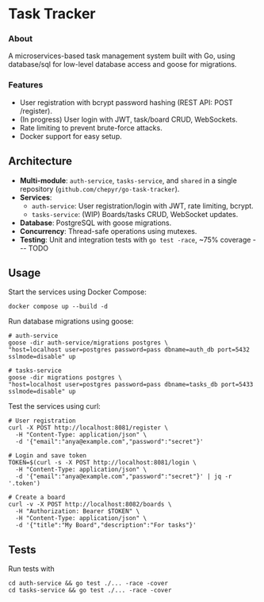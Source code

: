 # Task Tracker

### About
A microservices-based task management system built with Go, using database/sql for low-level database access and goose for migrations. 

### Features

- User registration with bcrypt password hashing (REST API: POST /register).
- (In progress) User login with JWT, task/board CRUD, WebSockets.
- Rate limiting to prevent brute-force attacks.
- Docker support for easy setup.

## Architecture
- **Multi-module**: `auth-service`, `tasks-service`, and `shared` in a single repository (`github.com/chepyr/go-task-tracker`).
- **Services**:
  - `auth-service`: User registration/login with JWT, rate limiting, bcrypt.
  - `tasks-service`: (WIP) Boards/tasks CRUD, WebSocket updates.
- **Database**: PostgreSQL with goose migrations.
- **Concurrency**: Thread-safe operations using mutexes.
- **Testing**: Unit and integration tests with `go test -race`, ~75% coverage --- TODO


## Usage

Start the services using Docker Compose:
```shell
docker compose up --build -d
```

Run database migrations using goose:
```shell
# auth-service
goose -dir auth-service/migrations postgres \
"host=localhost user=postgres password=pass dbname=auth_db port=5432 sslmode=disable" up

# tasks-service
goose -dir migrations postgres \
"host=localhost user=postgres password=pass dbname=tasks_db port=5433 sslmode=disable" up
```

Test the services using curl:
```shell
# User registration
curl -X POST http://localhost:8081/register \
  -H "Content-Type: application/json" \
  -d '{"email":"anya@example.com","password":"secret"}'

# Login and save token
TOKEN=$(curl -s -X POST http://localhost:8081/login \
  -H "Content-Type: application/json" \
  -d '{"email":"anya@example.com","password":"secret"}' | jq -r '.token')

# Create a board
curl -v -X POST http://localhost:8082/boards \
  -H "Authorization: Bearer $TOKEN" \
  -H "Content-Type: application/json" \
  -d '{"title":"My Board","description":"For tasks"}'
  ```

## Tests

Run tests with

```shell
cd auth-service && go test ./... -race -cover
cd tasks-service && go test ./... -race -cover
```
